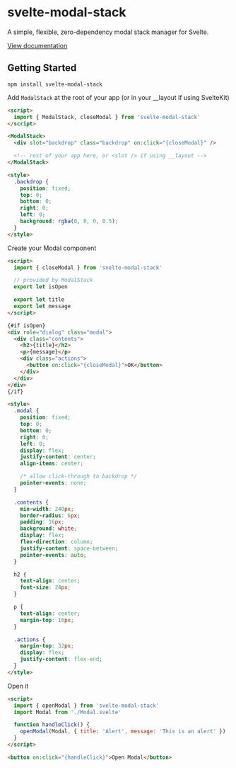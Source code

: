 # svelte-modal-stack

A simple, flexible, zero-dependency modal stack manager for Svelte.

[View documentation](https://svelte-modal-stack.mattjennings.io)

## Getting Started

```
npm install svelte-modal-stack
```

Add `ModalStack` at the root of your app (or in your \_\_layout if using SvelteKit)

```html
<script>
  import { ModalStack, closeModal } from 'svelte-modal-stack'
</script>

<ModalStack>
  <div slot="backdrop" class="backdrop" on:click="{closeModal}" />

  <!-- rest of your app here, or <slot /> if using __layout -->
</ModalStack>

<style>
  .backdrop {
    position: fixed;
    top: 0;
    bottom: 0;
    right: 0;
    left: 0;
    background: rgba(0, 0, 0, 0.5);
  }
</style>
```

Create your Modal component

```html
<script>
  import { closeModal } from 'svelte-modal-stack'

  // provided by ModalStack
  export let isOpen

  export let title
  export let message
</script>

{#if isOpen}
<div role="dialog" class="modal">
  <div class="contents">
    <h2>{title}</h2>
    <p>{message}</p>
    <div class="actions">
      <button on:click="{closeModal}">OK</button>
    </div>
  </div>
</div>
{/if}

<style>
  .modal {
    position: fixed;
    top: 0;
    bottom: 0;
    right: 0;
    left: 0;
    display: flex;
    justify-content: center;
    align-items: center;

    /* allow click-through to backdrop */
    pointer-events: none;
  }

  .contents {
    min-width: 240px;
    border-radius: 6px;
    padding: 16px;
    background: white;
    display: flex;
    flex-direction: column;
    justify-content: space-between;
    pointer-events: auto;
  }

  h2 {
    text-align: center;
    font-size: 24px;
  }

  p {
    text-align: center;
    margin-top: 16px;
  }

  .actions {
    margin-top: 32px;
    display: flex;
    justify-content: flex-end;
  }
</style>
```

Open it

```html
<script>
  import { openModal } from 'svelte-modal-stack'
  import Modal from './Modal.svelte'

  function handleClick() {
    openModal(Modal, { title: 'Alert', message: 'This is an alert' })
  }
</script>

<button on:click="{handleClick}">Open Modal</button>
```
